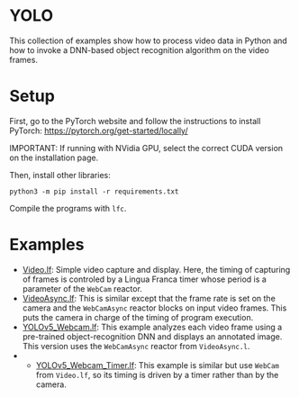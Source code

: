 # YOLO

This collection of examples show how to process video data in Python and how to invoke a DNN-based object recognition algorithm on the video frames.

# Setup
First, go to the PyTorch website and follow the instructions to install PyTorch: https://pytorch.org/get-started/locally/

IMPORTANT: If running with NVidia GPU, select the correct CUDA version on the installation page. 

Then, install other libraries:

    python3 -m pip install -r requirements.txt

Compile the programs with `lfc`.

# Examples

* [Video.lf](Video.lf): Simple video capture and display. Here, the timing of capturing of frames is controled by a Lingua Franca timer whose period is a parameter of the `WebCam` reactor.
* [VideoAsync.lf](VideoAsync.lf): This is similar except that the frame rate is set on the camera and the `WebCamAsync` reactor blocks on input video frames. This puts the camera in charge of the timing of program execution.
* [YOLOv5_Webcam.lf](YOLOv5_Webcam.lf): This example analyzes each video frame using a pre-trained object-recognition DNN and displays an annotated image. This version uses the `WebCamAsync` reactor from `VideoAsync.l`.
* * [YOLOv5_Webcam_Timer.lf](YOLOv5_Webcam_Timer.lf): This example is similar but use `WebCam` from `Video.lf`, so its timing is driven by a timer rather than by the camera.

